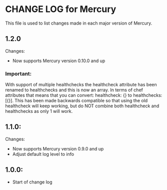 # CHANGE LOG for Mercury

 This file is used to list changes made in each major version of Mercury.

## 1.2.0
Changes:
  * Now supports Mercury version 0.10.0 and up

### Important:
With support of multiple healthchecks the healthcheck attribute has been renamed to healthchecks and this is now an array.
In terms of chef attributes that means that you can convert: healthcheck: {} to healthchecks: [{}].
This has been made backwards compatible so that using the old healthcheck will keep working, but do NOT combine both healthcheck and healthchecks as only 1 will work.

## 1.1.0:
Changes:
  * Now supports Mercury version 0.9.0 and up
  * Adjust default log level to info

## 1.0.0:
  * Start of change log

